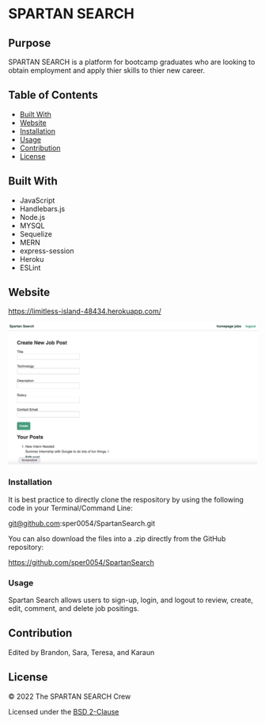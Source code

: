 # SPARTAN SEARCH

## Purpose

SPARTAN SEARCH is a platform for bootcamp graduates who are looking to obtain employment and apply thier skills to thier new career. 

## Table of Contents
- [Built With](#built-with)
- [Website](#website)
- [Installation](#installation)
- [Usage](#usage)
- [Contribution](#contribution)
- [License](#license)

## Built With

* JavaScript
* Handlebars.js
* Node.js
* MYSQL
* Sequelize
* MERN
* express-session
* Heroku
* ESLint

## Website

https://limitless-island-48434.herokuapp.com/

![Spartan Search screen shot](https://github.com/sper0054/SpartanSearch/blob/main/screenshot.png)

### Installation

It is best practice to directly clone the respository by using the following code in your Terminal/Command Line:

 git@github.com:sper0054/SpartanSearch.git

You can also download the files into a .zip directly from the GitHub repository: 

https://github.com/sper0054/SpartanSearch

### Usage
Spartan Search allows users to sign-up, login, and logout to review, create, edit, comment, and delete job positings.

## Contribution
Edited by Brandon, Sara, Teresa, and Karaun

## License

&copy; 2022 The SPARTAN SEARCH Crew

Licensed under the [BSD 2-Clause](LICENSE.txt)
